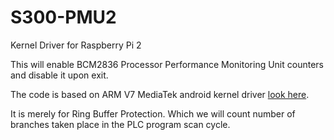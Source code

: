 # S300-PMU2
Kernel Driver for Raspberry Pi 2

This will enable BCM2836 Processor Performance Monitoring Unit counters and disable it upon exit. 

The code is based on ARM V7 MediaTek android kernel driver [look here](https://android.googlesource.com/kernel/mediatek/+/045e24819c0deb2fe15306b8d38060beadb56d2f/drivers/misc/mediatek/met/core/v7_pmu_hw.c). 

It is merely for Ring Buffer Protection. Which we will count number of branches taken place in the PLC program scan cycle.